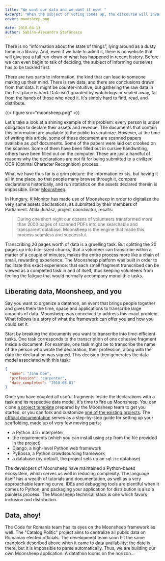 ```yaml
---
title: "We want our data and we want it now! "
excerpt: "When the subject of voting comes up, the discourse will invariably contain the phrase “informed decisions”. This assumes that the information already exists and the only thing left to be done is for us to soak it up and decide. However, this is only half the story, and it’s not even the exciting half."
cover: moonsheep.png

date: 2018-08-13
author: Sabina-Alexandra Ștefănescu
---
```


There is no “information about the state of things”, lying around as a dusty tome in a library. And, even if we hate to admit it, there is no website that will give you a full run-down of what has happened in recent history. Before we can even begin to talk of deciding, the subject of informing ourselves has to be tackled first.

There are two parts to information, the kind that can lead to someone making up their mind. There is raw data, and there are conclusions drawn from that data. It might be counter-intuitive, but gathering the raw data in the first place is hard. Data isn't guarded by watchdogs or sealed away, far from the hands of those who need it. It's simply hard to find, read, and distribute.

{{< figure src="moonsheep.png" >}}

Let's take a look at a shining example of this problem: every person is under obligation to declare their assets and revenue. The documents that contain this information are available to the public to scrutinize. However, at the time of writing this article, some of these document are scanned papers available as .pdf documents. Some of the papers were laid out crooked on the scanner. Some of them have been filled out in cursive handwriting, others have been filled out on the computer. These are just a handful of reasons why the declarations are not fit for being submitted to a civilized OCR (Optimal Character Recognition) process.

What we have thus far is a grim picture: the information exists, but having it all in one place, so that people many browse through it, compare declarations historically, and run statistics on the assets declared therein is impossible. Enter [Moonsheep][1]. 

In Hungary, [K-Monitor][2] has made use of Moonsheep in order to digitalize the very same assets declarations, as submitted by their members of Parliament. Attila Juhász,
project coordinator, recalls:

> During one short night our dozens of volunteers transformed more than 2000 pages of scanned PDFs into one searchable and transparent database. Moonsheep is the engine that made this process seamless and successful.

Transcribing 20 pages worth of data is a gruelling task. But splitting the 20 pages up into bite-sized chunks, that a volunteer can transcribe within a matter of a couple of minutes, makes the entire process more like a chain of small, rewarding experience. The Moonsheep platform was built in order to facilitate this exact experience: that each small fragment transcribed can be viewed as a completed task in and of itself, thus keeping volunteers from feeling the fatigue that would normally accompany monolithic tasks. 

## Liberating data, Moonsheep, and you

Say you want to organize a datathon, an event that brings people together and gives them the time, space and applications to transcribe large amounts of data. Moonsheep was conceived to address this exact problem. What follows is a story of what the framework can offer you and how you could set it. 

Start by breaking the documents you want to transcribe into time-efficient tasks. One task corresponds to the transcription of one cohesive fragment inside a document. For example, one task might be to transcribe the name of the person who wrote the declaration, their profession, along with the date the declaration was signed. This decision then generates the data model associated with this task: 

```json
{
  "name": "John Doe",
  "profession": "carpenter",
  "date_completed": "2018-08-01"
}
```

Once you have coupled all useful fragments inside the declarations with a task and its respective data model, it's time to fire up Moonsheep. You can clone [a project template][3] prepared by the Moonsheep team to get you started, or you can fork and customize [one of the existing projects][4]. The [official documentation][5] serves as a step-by-step guide for setting up your scaffolding, made up of very few moving parts:

* a Python 3.5+ interpreter
* the requirements (which you can install using `pip` from the file provided in the project)
* Django, a high-level Python web framework
* PyBossa, a Python crowdsourcing framework
* a database (by default, the project sets up an `sqlite` database)

The developers of Moonsheep have maintained a Python-based ecosystem, which serves us well in reducing complexity. The language itself has a wealth of tutorials and documentation, as well as a very approachable learning curve. IDEs and debugging tools are plentiful when it comes to Python, and packaging your application for distribution is also a painless process. The Moonsheep technical stack is one which favors inclusion and distribution. 

## Data, ahoy!

The Code for Romania team has its eyes on the Moonsheep framework as well. The "Catalog Politic" project aims to centralize all public data on Romanian elected officials. The development team soon hit the same roadblock described above when it came to data availability: the data is there, but it is impossible to parse automatically. Thus, we are building our own Moonsheep application. A datathon looms on the horizon…


[1]: http://moonsheep.org
[2]: http://k-monitor.hu/fooldal
[3]: https://github.com/themoonsheep/project-template
[4]: https://github.com/themoonsheep?q=project-
[5]: https://docs.google.com/document/d/1HdxOXWgfzClokilRHaRrX897iHI4hTOf5tZd4t930cs/view
